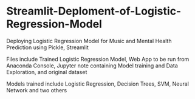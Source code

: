 # Streamlit-Deploment-of-Logistic-Regression-Model
Deploying Logistic Regression Model for Music and Mental Health Prediction using Pickle, Streamlit

Files include Trained Logistic Regression Model, Web App to be run from Anaconda Console, Jupyter note containing Model training and Data Exploration, and original dataset

Models trained include Logistic Regression, Decision Trees, SVM, Neural Network and two others
